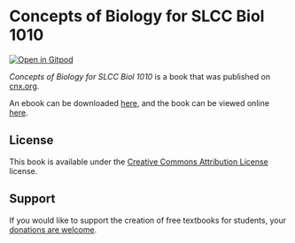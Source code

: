# Concepts of Biology for SLCC Biol 1010

[![Open in Gitpod](https://gitpod.io/button/open-in-gitpod.svg)](https://gitpod.io/from-referrer/)

_Concepts of Biology for SLCC Biol 1010_ is a book that was published on [cnx.org](https://cnx.org/).

An ebook can be downloaded [here](https://github.com/cnx-user-books/cnxbook-concepts-of-biology-for-slcc-biol-1010/releases/latest), and the book can be viewed online [here](https://github.com/cnx-user-books/cnxbook-concepts-of-biology-for-slcc-biol-1010/releases/latest).

## License
This book is available under the [Creative Commons Attribution License](./LICENSE) license.

## Support
If you would like to support the creation of free textbooks for students, your [donations are welcome](https://riceconnect.rice.edu/donation/support-openstax-banner).
